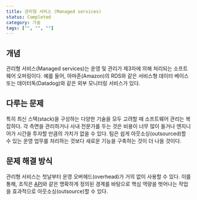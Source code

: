 ```yaml
---
title: 관리형 서비스 (Managed services)
status: Completed
category: 기술
tags: ["", "", ""]
---
```


## 개념

관리형 서비스(Managed services)는 운영 및 관리가 제3자에 의해 처리되는 소프트웨어 오퍼링이다. 
예를 들어, 아마존(Amazon)의 RDS와 같은 서비스형 데이터 베이스 또는 데이터독(Datadog)와 같은 외부 모니터링 서비스가 있다. 

## 다루는 문제

특히 최신 스택(stack)을 구성하는 다양한 기술을 모두 고려할 때 소프트웨어 관리는 복잡하다.
각 측면을 관리하거나 사내 전문가를 두는 것은 비용이 너무 많이 들거나 엔지니어가 시간을 투자할 만큼의 가치가 없을 수 있다.
팀은 쉽게 아웃소싱(outsourced)할 수 있는 운영 업무를 처리하는 것보다 새로운 기능을 구축하는 것이 더 나을 것이다.

## 문제 해결 방식

관리형 서비스는 첫날부터 운영 오버헤드(overhead)가 거의 없이 사용할 수 있다.
이를 통해, 조직은 [API](/application-programming-interface/)와 같은 명확하게 정의된 경계를 바탕으로 핵심 역량을 벗어나는 작업을 효과적으로 아웃소싱(outsource)할 수 있다.